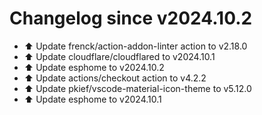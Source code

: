 # Changelog since v2024.10.2
- ⬆️ Update frenck/action-addon-linter action to v2.18.0 
- ⬆️ Update cloudflare/cloudflared to v2024.10.1 
- ⬆️ Update esphome to v2024.10.2 
- ⬆️ Update actions/checkout action to v4.2.2 
- ⬆️ Update pkief/vscode-material-icon-theme to v5.12.0 
- ⬆️ Update esphome to v2024.10.1 
